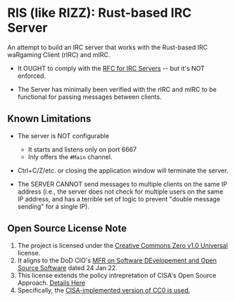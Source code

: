 RIS (like RIZZ): Rust-based IRC Server
======================================
An attempt to build an IRC server that works with the Rust-based IRC waRgaming Client (rIRC) and mIRC.

* It OUGHT to comply with the [RFC for IRC Servers](https://www.rfc-editor.org/rfc/rfc2813.txt) -- but it's NOT enforced.

* The Server has minimally been verified with the rIRC and mIRC to be functional for passing messages between clients.

Known Limitations
-----------------
* The server is NOT configurable
  * It starts and listens only on port 6667
  * Inly offers the `#Main` channel.

* Ctrl+C/Z/etc. or closing the application window will terminate the server.

* The SERVER CANNOT send messages to multiple clients on the same IP address (i.e., the server does not check for multiple users on the same IP address, and has a terrible set of logic to prevent "double message sending" for a single IP).

Open Source License Note
------------------------
1. The project is licensed under the [Creative Commons Zero v1.0 Universal](https://creativecommons.org/publicdomain/zero/1.0/) license.
2. It aligns to the DoD CIO's [MFR on Software DEvelopement and Open Source Software](https://dodcio.defense.gov/portals/0/documents/library/softwaredev-opensource.pdf) dated 24 Jan 22.
3. This license extends the policy intrepretation of CISA's Open Source Approach. [Details Here](https://github.com/cisagov/development-guide/blob/develop/open-source-policy/policy.md)
4. Specifically, the [CISA-implemented version of CC0 is used.](https://github.com/cisagov/development-guide/blob/develop/LICENSE)
